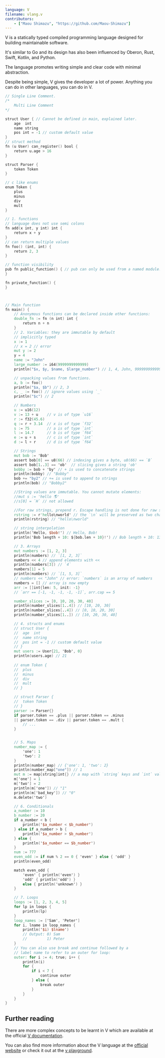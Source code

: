 ```yaml
---
language: V
filename: vlang.v
contributors:
    - ["Maou Shimazu", "https://github.com/Maou-Shimazu"]
---
```


V is a statically typed compiled programming language 
designed for building maintainable software.

It's similar to Go and its design has also been influenced by 
Oberon, Rust, Swift, Kotlin, and Python.

The language promotes writing 
simple and clear code with minimal abstraction.

Despite being simple, V gives the developer a lot of power. 
Anything you can do in other languages, you can do in V.

```v
// Single Line Comment.
/*
    Multi Line Comment
*/

struct User { // Cannot be defined in main, explained later.
	age  int
	name string
	pos int = -1 // custom default value
}
// struct method
fn (u User) can_register() bool {
	return u.age > 16
}

struct Parser {
	token Token
}

// c like enums
enum Token {
	plus
	minus
	div
	mult
}

// 1. functions
// language does not use semi colons
fn add(x int, y int) int {
	return x + y 
}
// can return multiple values
fn foo() (int, int) {
	return 2, 3
}

// function visibility 
pub fn public_function() { // pub can only be used from a named module.
}

fn private_function() {
}



// Main function
fn main() {
	// Anonymous functions can be declared inside other functions:
	double_fn := fn (n int) int {
		return n + n
	}
	// 2. Variables: they are immutable by default
	// implicitly typed
	x := 1
	// x = 2 // error
	mut y := 2
	y = 4
	name := "John"
	large_number := i64(9999999999999)
    println("$x, $y, $name, $large_number") // 1, 4, John, 9999999999999

	// unpacking values from functions.
	a, b := foo()
	println("$a, $b") // 2, 3
	c, _ := foo() // ignore values using `_`
	println("$c") // 2

	// Numbers
	u := u16(12)
	v := 13 + u    // v is of type `u16`
	r := f32(45.6)
	q := r + 3.14  // x is of type `f32`
	s := 75        // a is of type `int` 
	l := 14.7      // b is of type `f64` 
	e := u + s     // c is of type `int`
	d := l + r     // d is of type `f64`

	// Strings
	mut bob := 'Bob'
	assert bob[0] == u8(66) // indexing gives a byte, u8(66) == `B`
	assert bob[1..3] == 'ob'  // slicing gives a string 'ob'
	bobby := bob + 'by' // + is used to concatenate strings
	println(bobby) // "Bobby"
	bob += "by2" // += is used to append to strings
	println(bob) // "Bobby2"

	//String values are immutable. You cannot mutate elements:
	//mut s := 'hello 🌎'
	//s[0] = `H` // not allowed

	//For raw strings, prepend r. Escape handling is not done for raw strings:
	rstring := r'hello\nworld' // the `\n` will be preserved as two characters
	println(rstring) // "hello\nworld"

	// string interpolation
	println('Hello, $bob!') // Hello, Bob!
	println('Bob length + 10: ${bob.len + 10}!') // Bob length + 10: 13!

	// 3. Arrays
	mut numbers := [1, 2, 3]
	println(numbers) // `[1, 2, 3]`
	numbers << 4 // append elements with <<
	println(numbers[3]) // `4`
	numbers[1] = 5
	println(numbers) // `[1, 5, 3]`
	// numbers << "John" // error: `numbers` is an array of numbers
	numbers = [] // array is now empty
	arr := []int{len: 5, init: -1}
	// `arr == [-1, -1, -1, -1, -1]`, arr.cap == 5

	number_slices := [0, 10, 20, 30, 40]
	println(number_slices[1..4]) // [10, 20, 30]
	println(number_slices[..4]) // [0, 10, 20, 30]
	println(number_slices[1..]) // [10, 20, 30, 40]

	// 4. structs and enums
	// struct User {
	// 	age  int
	// 	name string
	//  pos int = -1 // custom default value
	// }
	mut users := User{21, 'Bob', 0}
	println(users.age) // 21
	
	// enum Token {
	// 	plus
	// 	minus
	// 	div
	// 	mult
	// }

	// struct Parser {
	// 	token Token
	// }
	parser := Parser{}
	if parser.token == .plus || parser.token == .minus 
	|| parser.token == .div || parser.token == .mult {
		// ...
	}


	// 5. Maps
	number_map := {
		'one': 1
		'two': 2
	}
	println(number_map) // {'one': 1, 'two': 2}
	println(number_map["one"]) // 1
	mut m := map[string]int{} // a map with `string` keys and `int` values
	m['one'] = 1
	m['two'] = 2
	println(m['one']) // "1"
	println(m['bad_key']) // "0"
	m.delete('two')

	// 6. Conditionals
	a_number := 10
	b_number := 20
	if a_number < b {
		println('$a_number < $b_number')
	} else if a_number > b {
		println('$a_number > $b_number')
	} else {
		println('$a_number == $b_number')
	}
	num := 777
	even_odd := if num % 2 == 0 { 'even' } else { 'odd' }
	println(even_odd)

	match even_odd {
		'even' { println('even') }
		'odd' { println('odd') }
		else { println('unknown') }
	} 

	// 7. Loops
	loops := [1, 2, 3, 4, 5]
	for lp in loops {
		println(lp)
	}
	loop_names := ['Sam', 'Peter']
	for i, lname in loop_names {
		println('$i) $lname')
		// Output: 0) Sam
		//         1) Peter
	}
	// You can also use break and continue followed by a 
	// label name to refer to an outer for loop:
	outer: for i := 4; true; i++ {
		println(i)
		for {
			if i < 7 {
				continue outer
			} else {
				break outer
			}
		}
	}
}
```

## Further reading

There are more complex concepts to be learnt in V which are available at the
official [V documentation](https://github.com/vlang/v/blob/master/doc/docs.md).

You can also find more information about the V language at the [official website](https://vlang.io/)
or check it out at the [v playground](https://v-wasm.vercel.app/).
